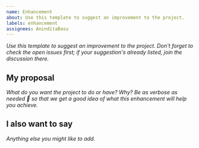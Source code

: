 ```yaml
---
name: Enhancement
about: Use this template to suggest an improvement to the project.
labels: enhancement
assignees: AninditaBasu
---
```


_Use this template to suggest an improvement to the project. Don't forget to check the open issues first; if your suggestion's already listed, join the discussion there._

## My proposal

_What do you want the project to do or have? Why? Be as verbose as needed :slightly_smiling_face: so that we get a good idea of what this enhancement will help you achieve._


## I also want to say

_Anything else you might like to add._
